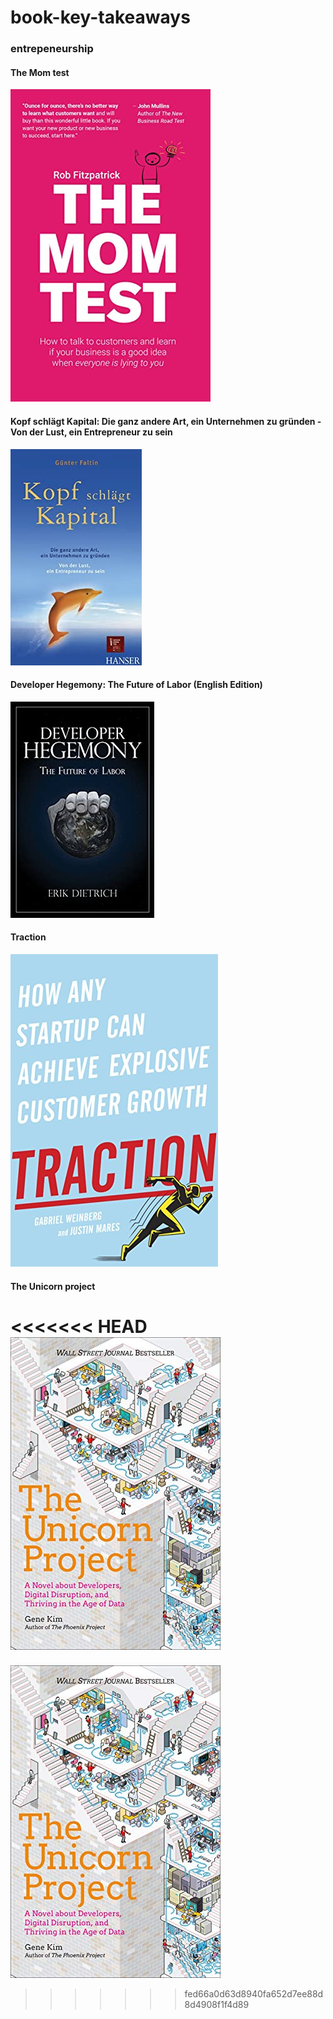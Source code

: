 # book-key-takeaways

### entrepeneurship 

#### The Mom test
![the_mom_test](https://github.com/ste-xx/book-key-takeaways/raw/master/the_mom_test/cover.jpg)


#### Kopf schlägt Kapital: Die ganz andere Art, ein Unternehmen zu gründen - Von der Lust, ein Entrepreneur zu sein 
![kopf_schlaegt_kapital](https://github.com/ste-xx/book-key-takeaways/raw/master/kopf_schlaegt_kapital/cover.jpg)

#### Developer Hegemony: The Future of Labor (English Edition) 
![developer_hegemony](https://github.com/ste-xx/book-key-takeaways/raw/master/developer_hegemony/cover.jpg)

#### Traction
![traction](https://github.com/ste-xx/book-key-takeaways/raw/master/traction/cover.jpg)

#### The Unicorn project
<<<<<<< HEAD
![the_unicorn_project](https://github.com/ste-xx/book-key-takeaways/raw/master/the_unicorn_project/cover.jpg)
=======
![the_unicorn_project](https://github.com/ste-xx/book-key-takeaways/raw/master/the_unicorn_project/cover.jpg)
>>>>>>> fed66a0d63d8940fa652d7ee88d8d4908f1f4d89
